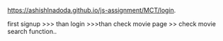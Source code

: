 https://ashishlnadoda.github.io/js-assignment/MCT/login.

first signup >>> than login >>>than check movie page >> check movie search function..

